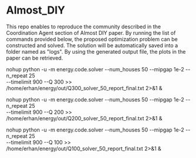 # Almost_DIY


This repo enables to reproduce the community described in the Coordination Agent section of Almost DIY paper. By running the list of commands provided below, the proposed optimization problem can be constructed and solved. The solution will be automatically saved into a folder named as "logs". By using the generated output file, the plots in the paper can be retrieved.


nohup python -u -m energy.code.solver --num_houses 50 --mipgap 1e-2 --n_repeat 25 \
      --timelimit 900 --Q 300 >> /home/erhan/energy/out/Q300_solver_50_report_final.txt 2>&1 &
  
 nohup python -u -m energy.code.solver --num_houses 50 --mipgap 1e-2 --n_repeat 25 \
      --timelimit 900 --Q 200 >> /home/erhan/energy/out/Q200_solver_50_report_final.txt 2>&1 &
  
  nohup python -u -m energy.code.solver --num_houses 50 --mipgap 1e-2 --n_repeat 25 \
      --timelimit 900 --Q 100 >> /home/erhan/energy/out/Q100_solver_50_report_final.txt 2>&1 &
  
  
  

